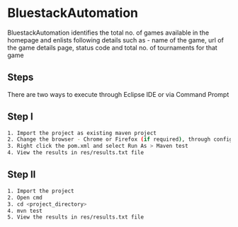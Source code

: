# BluestackAutomation

BluestackAutomation identifies the total no. of games available in the homepage and enlists following details such as - name of the game, url of the game details page, status code and total no. of tournaments for that game

## Steps

There are two ways to execute through Eclipse IDE or via Command Prompt

## Step I

```bash
1. Import the project as existing maven project
2. Change the browser - Chrome or Firefox (if required), through config.properties file
3. Right click the pom.xml and select Run As > Maven test
4. View the results in res/results.txt file
```

## Step II

```bash
1. Import the project
2. Open cmd
3. cd <project_directory>
4. mvn test
5. View the results in res/results.txt file
```
